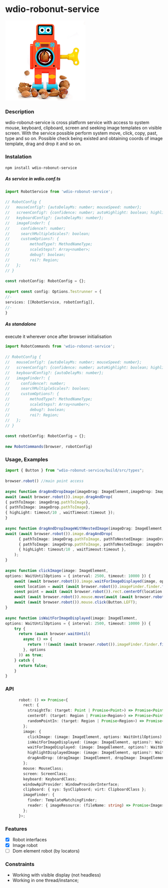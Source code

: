 # wdio-robonut-service

![image](READMELOGO.png)

### Description

wdio-robonut-service is cross platform service with access to system mouse, keyboard, clipboard, screen and seeking image templates on visible screen. With the service possible perform system move, click, copy, past, type and so on. Possible check being existed and obtaining coords of image template, drag and drop it and so on.

### Instalation

```nodejs
npm install wdio-robonut-service
```

##### As service in wdio.conf.ts

```typescript
import RobotService from 'wdio-robonut-service';

// RobotConfig {
//   mouseConfig?: {autoDelayMs: number; mouseSpeed: number};
//   screenConfig?: {confidence: number; autoHighlight: boolean; highlightDurationMs: number; highlightOpacity: number; resourceDirectory:string};
//   keyboardConfig?: {autoDelayMs: number};
//   imageFinder?: {
//     confidence?: number;
//     searchMultipleScales?: boolean;
//     customOptions?: {
//         methodType?: MethodNameType;
//         scaleSteps?: Array<number>;
//         debug?: boolean;
//         roi?: Region;
//   };
// }

const robotConfig: RobotConfig = {};

export const config: Options.Testrunner = {
//-
services: [[RobotService, robotConfig]],
//-
}
```

##### As standalone

execute it wherever once after browser initialisation

```typescript
import RobotCommands from 'wdio-robonut-service';

// RobotConfig {
//   mouseConfig?: {autoDelayMs: number; mouseSpeed: number};
//   screenConfig?: {confidence: number; autoHighlight: boolean; highlightDurationMs: number; highlightOpacity: number; resourceDirectory:string};
//   keyboardConfig?: {autoDelayMs: number};
//   imageFinder?: {
//     confidence?: number;
//     searchMultipleScales?: boolean;
//     customOptions?: {
//         methodType?: MethodNameType;
//         scaleSteps?: Array<number>;
//         debug?: boolean;
//         roi?: Region;
//   };
// }

const robotConfig: RobotConfig = {};

new RobotCommands(browser, robotConfig)
```

### Usage, Examples

```typescript
import { Button } from "wdio-robonut-service/build/src/types";

browser.robot() //main point access

async function dragAndDropImage(imageDrag: ImageElement,imageDrop: ImageElement, timeout: number = 10000) {
await (await browser.robot()).image.dragAndDrop(
{ pathToImage: imageDrag.pathToImage},
{ pathToImage: imageDrop.pathToImage}, 
{ highLight: timeout/10 , waitTimeout:timeout });
}

async function dragAndDropImageWithNestedImage(imageDrag: ImageElement,imageDrop: ImageElement, timeout: number = 10000 ) {
await (await browser.robot()).image.dragAndDrop(
      { pathToImage: imageDrag.pathToImage, pathToNestedImage: imageDrag.pathToNestedImage },
      { pathToImage: imageDrop.pathToImage, pathToNestedImage: imageDrop.pathToNestedImage },
      { highLight: timeout/10 , waitTimeout:timeout },
    );
}

async function clickImage(image: ImageElement,  
options: WaitUntilOptions = { interval: 2500, timeout: 10000 }) {
    await (await browser.robot()).image.waitForImageDisplayed(image, options);
    const location = await (await browser.robot()).imageFinder.finder.findMatch({ needle: image.pathToImage });
    const point = await (await browser.robot()).rect.centerOf(location.location);
    await (await browser.robot()).mouse.move(await (await browser.robot()).rect.straightTo(point));
    await (await browser.robot()).mouse.click(Button.LEFT);
}

async function isWaitForImageDisplayed(image: ImageElement, 
options: WaitUntilOptions = { interval: 2500, timeout: 10000 }) {
    try {
      return (await browser.waitUntil(
        async () => {
          return !!(await (await browser.robot()).imageFinder.finder.findMatch({ needle: image.pathToImage })).location.left;
        }, options
      )) as true;
    } catch {
      return false;
    }
}
```

### API

```typescript
      robot: () => Promise<{
        rect: {
          straightTo: (target: Point | Promise<Point>) => Promise<Point[]>;
          centerOf: (target: Region | Promise<Region>) => Promise<Point>;
          randomPointIn: (target: Region | Promise<Region>) => Promise<Point>;
        };
        image: {
          clickImage: (image: ImageElement, options: WaitUntilOptions) => Promise<void>;
          isWaitForImageDisplayed: (image: ImageElement, options?: WaitUntilOptions) => Promise<boolean>;
          waitForImageDisplayed: (image: ImageElement, options?: WaitUntilOptions) => Promise<true | void>;
          highlightDisplayedImage: (image: ImageElement, options?: WaitUntilOptions & { highLight?: number }) => Promise<void>;
          dragAndDrop: (dragImage: ImageElement, dropImage: ImageElement, options?: RobotDragAndDropType) => Promise<void>;
        };
        mouse: MouseClass;
        screen: ScreenClass;
        keyboard: KeyboardClass;
        windowApiProvider: WindowProviderInterface;
        clipboard: { sys: SysClipboard; virt: ClipboardClass };
        imageFinder: {
          finder: TemplateMatchingFinder;
          reader: { imageResource: (fileName: string) => Promise<Image>; loadImage: (parameters: string) => Promise<Image>; saveImage: (parameters: ImageWriterParameters) => Promise<void> };
        };
      }>;
```

### Features

- [x] Robot interfaces
- [x] Image robot
- [ ] Dom element robot (by locators)

### Constraints

- Working with visible display (not headless)
- Working in one thread/instance;

